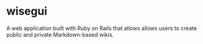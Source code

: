 # wisegui


A web application built with Ruby on Rails that allows allows users to create public and private Markdown-based wikis.
